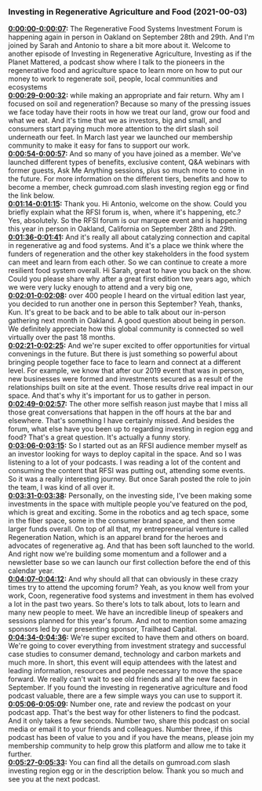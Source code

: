 ### Investing in Regenerative Agriculture and Food  (2021-00-03)
**[0:00:00-0:00:07](https://investinginregenerativeagriculture.com/sarah-d-levesque-and-anthony-corsaro#t=0:00:00):**  The Regenerative Food Systems Investment Forum is happening again in person in Oakland on September 28th and 29th.  And I'm joined by Sarah and Antonio to share a bit more about it.  Welcome to another episode of Investing in Regenerative Agriculture, Investing as if the Planet Mattered,  a podcast show where I talk to the pioneers in the regenerative food and agriculture space  to learn more on how to put our money to work to regenerate soil, people, local communities and ecosystems  
**[0:00:29-0:00:32](https://investinginregenerativeagriculture.com/sarah-d-levesque-and-anthony-corsaro#t=0:00:29):**  while making an appropriate and fair return.  Why am I focused on soil and regeneration?  Because so many of the pressing issues we face today have their roots in how we treat our land, grow our food and what we eat.  And it's time that we as investors, big and small, and consumers start paying much more attention to the dirt slash soil underneath our feet.  In March last year we launched our membership community to make it easy for fans to support our work.  
**[0:00:54-0:00:57](https://investinginregenerativeagriculture.com/sarah-d-levesque-and-anthony-corsaro#t=0:00:54):**  And so many of you have joined as a member.  We've launched different types of benefits, exclusive content, Q&A webinars with former guests,  Ask Me Anything sessions, plus so much more to come in the future.  For more information on the different tiers, benefits and how to become a member,  check gumroad.com slash investing region egg or find the link below.  
**[0:01:14-0:01:15](https://investinginregenerativeagriculture.com/sarah-d-levesque-and-anthony-corsaro#t=0:01:14):**  Thank you.  Hi Antonio, welcome on the show.  Could you briefly explain what the RFSI forum is, when, where it's happening, etc.?  Yes, absolutely.  So the RFSI forum is our marquee event and is happening this year in person in Oakland, California on September 28th and 29th.  
**[0:01:36-0:01:41](https://investinginregenerativeagriculture.com/sarah-d-levesque-and-anthony-corsaro#t=0:01:36):**  And it's really all about catalyzing connection and capital in regenerative ag and food systems.  And it's a place we think where the funders of regeneration and the other key stakeholders in the food system can meet and learn from each other.  So we can continue to create a more resilient food system overall.  Hi Sarah, great to have you back on the show.  Could you please share why after a great first edition two years ago, which we were very lucky enough to attend and a very big one,  
**[0:02:01-0:02:08](https://investinginregenerativeagriculture.com/sarah-d-levesque-and-anthony-corsaro#t=0:02:01):**  over 400 people I heard on the virtual edition last year, you decided to run another one in person this September?  Yeah, thanks, Kun.  It's great to be back and to be able to talk about our in-person gathering next month in Oakland.  A good question about being in person.  We definitely appreciate how this global community is connected so well virtually over the past 18 months.  
**[0:02:21-0:02:25](https://investinginregenerativeagriculture.com/sarah-d-levesque-and-anthony-corsaro#t=0:02:21):**  And we're super excited to offer opportunities for virtual convenings in the future.  But there is just something so powerful about bringing people together face to face to learn and connect at a different level.  For example, we know that after our 2019 event that was in person, new businesses were formed and investments secured as a result of the relationships built on site at the event.  Those results drive real impact in our space.  And that's why it's important for us to gather in person.  
**[0:02:49-0:02:57](https://investinginregenerativeagriculture.com/sarah-d-levesque-and-anthony-corsaro#t=0:02:49):**  The other more selfish reason just maybe that I miss all those great conversations that happen in the off hours at the bar and elsewhere.  That's something I have certainly missed.  And besides the forum, what else have you been up to regarding investing in region egg and food?  That's a great question.  It's actually a funny story.  
**[0:03:06-0:03:15](https://investinginregenerativeagriculture.com/sarah-d-levesque-and-anthony-corsaro#t=0:03:06):**  So I started out as an RFSI audience member myself as an investor looking for ways to deploy capital in the space.  And so I was listening to a lot of your podcasts.  I was reading a lot of the content and consuming the content that RFSI was putting out, attending some events.  So it was a really interesting journey.  But once Sarah posted the role to join the team, I was kind of all over it.  
**[0:03:31-0:03:38](https://investinginregenerativeagriculture.com/sarah-d-levesque-and-anthony-corsaro#t=0:03:31):**  Personally, on the investing side, I've been making some investments in the space with multiple people you've featured on the pod, which is great and exciting.  Some in the robotics and ag tech space, some in the fiber space, some in the consumer brand space, and then some larger funds overall.  On top of all that, my entrepreneurial venture is called Regeneration Nation, which is an apparel brand for the heroes and advocates of regenerative ag.  And that has been soft launched to the world.  And right now we're building some momentum and a follower and a newsletter base so we can launch our first collection before the end of this calendar year.  
**[0:04:07-0:04:12](https://investinginregenerativeagriculture.com/sarah-d-levesque-and-anthony-corsaro#t=0:04:07):**  And why should all that can obviously in these crazy times try to attend the upcoming forum?  Yeah, as you know well from your work, Coon, regenerative food systems and investment in them has evolved a lot in the past two years.  So there's lots to talk about, lots to learn and many new people to meet.  We have an incredible lineup of speakers and sessions planned for this year's forum.  And not to mention some amazing sponsors led by our presenting sponsor, Trailhead Capital.  
**[0:04:34-0:04:36](https://investinginregenerativeagriculture.com/sarah-d-levesque-and-anthony-corsaro#t=0:04:34):**  We're super excited to have them and others on board.  We're going to cover everything from investment strategy and successful case studies to consumer demand, technology and carbon markets and much more.  In short, this event will equip attendees with the latest and leading information, resources and people necessary to move the space forward.  We really can't wait to see old friends and all the new faces in September.  If you found the investing in regenerative agriculture and food podcast valuable, there are a few simple ways you can use to support it.  
**[0:05:06-0:05:09](https://investinginregenerativeagriculture.com/sarah-d-levesque-and-anthony-corsaro#t=0:05:06):**  Number one, rate and review the podcast on your podcast app.  That's the best way for other listeners to find the podcast.  And it only takes a few seconds.  Number two, share this podcast on social media or email it to your friends and colleagues.  Number three, if this podcast has been of value to you and if you have the means, please join my membership community to help grow this platform and allow me to take it further.  
**[0:05:27-0:05:33](https://investinginregenerativeagriculture.com/sarah-d-levesque-and-anthony-corsaro#t=0:05:27):**  You can find all the details on gumroad.com slash investing region egg or in the description below.  Thank you so much and see you at the next podcast.  
